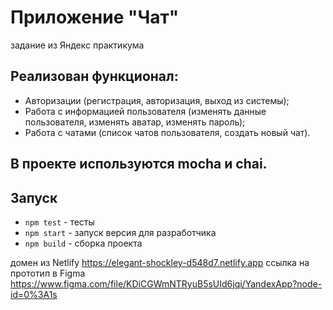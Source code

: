 # Приложение "Чат"
задание из Яндекс практикума

## Реализован функционал:
- Авторизации (регистрация, авторизация, выход из системы);
- Работа с информацией пользователя (изменять данные пользователя, изменять аватар, изменять пароль);
- Работа с чатами (список чатов пользователя, создать новый чат).

## В проекте используются mocha и chai.

## Запуск
- `npm test` - тесты
- `npm start` - запуск версия для разработчика
- `npm build` - сборка проекта

домен из Netlify  https://elegant-shockley-d548d7.netlify.app
ссылка на прототип в Figma  https://www.figma.com/file/KDiCGWmNTRyuB5sUId6jqi/YandexApp?node-id=0%3A1s
